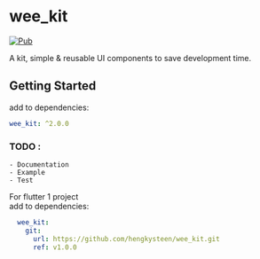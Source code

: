 # wee_kit
[![Pub](https://img.shields.io/pub/v/wee_kit.svg?style=flat-square)](https://pub.dev/packages/wee_kit)

A kit, simple & reusable UI components to save development time.
 
## Getting Started
add to dependencies:
```yaml
wee_kit: ^2.0.0
```
  ### TODO :
    - Documentation
    - Example
    - Test
 
For flutter 1 project<br/>
add to dependencies:
```yaml
  wee_kit:
    git:
      url: https://github.com/hengkysteen/wee_kit.git
      ref: v1.0.0
```